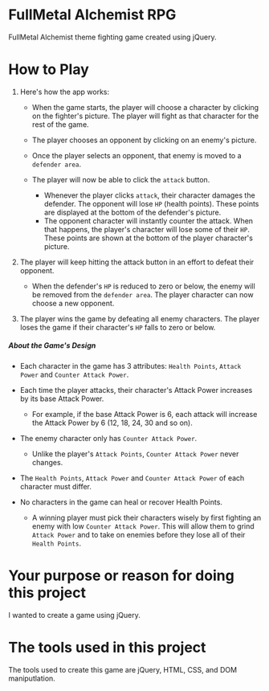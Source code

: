 # FullMetal Alchemist RPG
FullMetal Alchemist theme fighting game created using jQuery.

# How to Play

1. Here's how the app works:

   * When the game starts, the player will choose a character by clicking on the fighter's picture. The player will fight as that character for the rest of the game.

   * The player chooses an opponent by clicking on an enemy's picture.  
   
   * Once the player selects an opponent, that enemy is moved to a `defender area`.
  
   * The player will now be able to click the `attack` button.
     * Whenever the player clicks `attack`, their character damages the defender. The opponent will lose `HP` (health points). These points are displayed at the bottom of the defender's picture. 
     * The opponent character will instantly counter the attack. When that happens, the player's character will lose some of their `HP`. These points are shown at the bottom of the player character's picture.

2. The player will keep hitting the attack button in an effort to defeat their opponent.

   * When the defender's `HP` is reduced to zero or below, the enemy will be removed from the `defender area`. The player character can now choose a new opponent.

3. The player wins the game by defeating all enemy characters. The player loses the game if their character's `HP` falls to zero or below.


##### About the Game's Design 

* Each character in the game has 3 attributes: `Health Points`, `Attack Power` and `Counter Attack Power`.

* Each time the player attacks, their character's Attack Power increases by its base Attack Power. 
  * For example, if the base Attack Power is 6, each attack will increase the Attack Power by 6 (12, 18, 24, 30 and so on).
* The enemy character only has `Counter Attack Power`. 

  * Unlike the player's `Attack Points`, `Counter Attack Power` never changes.

* The `Health Points`, `Attack Power` and `Counter Attack Power` of each character must differ.

* No characters in the game can heal or recover Health Points. 

  * A winning player must pick their characters wisely by first fighting an enemy with low `Counter Attack Power`. This will allow them to grind `Attack Power` and to take on enemies before they lose all of their `Health Points`. 


# Your purpose or reason for doing this project
I wanted to create a game using jQuery.

# The tools used in this project
The tools used to create this game are jQuery, HTML, CSS, and DOM maniputlation.

